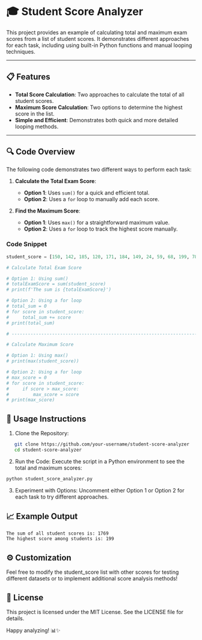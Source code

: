 # 🎓 Student Score Analyzer

This project provides an example of calculating total and maximum exam scores from a list of student scores. It demonstrates different approaches for each task, including using built-in Python functions and manual looping techniques.

---

## 📋 Features

- **Total Score Calculation**: Two approaches to calculate the total of all student scores.
- **Maximum Score Calculation**: Two options to determine the highest score in the list.
- **Simple and Efficient**: Demonstrates both quick and more detailed looping methods.

---

## 🔍 Code Overview

The following code demonstrates two different ways to perform each task:

1. **Calculate the Total Exam Score**:
   - **Option 1**: Uses `sum()` for a quick and efficient total.
   - **Option 2**: Uses a `for` loop to manually add each score.

2. **Find the Maximum Score**:
   - **Option 1**: Uses `max()` for a straightforward maximum value.
   - **Option 2**: Uses a `for` loop to track the highest score manually.

### Code Snippet

```python
student_score = [150, 142, 185, 120, 171, 184, 149, 24, 59, 68, 199, 78, 65, 89, 86]

# Calculate Total Exam Score

# Option 1: Using sum()
# totalExamScore = sum(student_score)
# print(f'The sum is {totalExamScore}')

# Option 2: Using a for loop
# total_sum = 0
# for score in student_score:
#     total_sum += score
# print(total_sum)

# ---------------------------------------------------------------------------------------

# Calculate Maximum Score

# Option 1: Using max()
# print(max(student_score))

# Option 2: Using a for loop
# max_score = 0
# for score in student_score:
#     if score > max_score:
#         max_score = score
# print(max_score)
```

## 🧮 Usage Instructions
1. Clone the Repository:
```bash
   git clone https://github.com/your-username/student-score-analyzer
   cd student-score-analyzer
```
2. Run the Code: Execute the script in a Python environment to see the total and maximum scores:
```bash
python student_score_analyzer.py
```
3. Experiment with Options:
  Uncomment either Option 1 or Option 2 for each task to try different approaches.

## 📈 Example Output
```bash
The sum of all student scores is: 1769
The highest score among students is: 199
```

## ⚙️ Customization
  Feel free to modify the student_score list with other scores for testing different datasets or to implement additional score analysis methods!

## 📜 License
  This project is licensed under the MIT License. See the LICENSE file for details.

Happy analyzing! 📊✨

